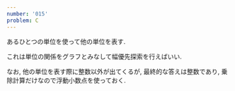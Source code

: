 ```yaml
---
number: '015'
problem: C
---
```

あるひとつの単位を使って他の単位を表す.

これは単位の関係をグラフとみなして幅優先探索を行えばいい.

なお, 他の単位を表す際に整数以外が出てくるが, 最終的な答えは整数であり, 乗除計算だけなので浮動小数点を使っておく.
